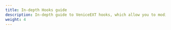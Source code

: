 ```yaml
---
title: In-depth Hooks guide
description: In-depth guide to VeniceEXT hooks, which allow you to modify game behavior on-the-fly. Find out how to install them and process them.
weight: 4
---
```

